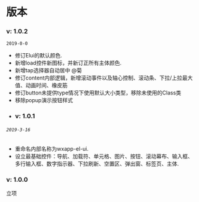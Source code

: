 # 版本

### v: 1.0.2

`2019-0-0`

* 修订Elui的默认颜色.
* 新增load控件新图标，并新订正所有主体颜色.
* 新增tap选择器自动居中 @菊
* 修订content内部逻辑，新增滚动事件以及轴心控制、滚动条、下拉/上拉最大值、动画时间、橡皮筋
* 修订button未提供type情况下使用默认大小类型，移除未使用的Class类
* 移除popup演示按钮样式
* ### **v: 1.0.1**

###### `2019-3-16`

* 重命名内部名称为wxapp-el-ui.
* 设立最基础控件：导航、加载符、单元格、图片、按钮、滚动幕布、输入框、多行输入框、数字指示器、下拉刷新、空置区、弹出窗、标签页、主体.

### **v: 1.0.0**

立项

